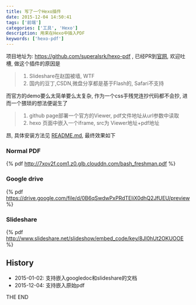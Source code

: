 ```yaml
---
title: 写了一个Hexo插件
date: 2015-12-04 14:50:41
tags: ['前端']
categories: ['工具', 'Hexo']
description: 用来在Hexo中插入PDF
keywords: ['hexo-pdf']
---
```


项目地址为: https://github.com/superalsrk/hexo-pdf , 已经PR到[官网](https://hexo.io/plugins/), 欢迎吐槽, 做这个插件的原因是

> 1. Slideshare在赵国被墙, WTF
> 2. 国内的豆丁,CSDN,微盘分享都是基于Flash的, Safari不支持

而官方的demo要么太简单要么太复杂, 作为一个css手残党连抄代码都不会抄, 进而一个猥琐的想法便诞生了

> 1. github page部署一个官方的Viewer, pdf文件地址从url参数中读取
> 2. hexo 页面中嵌入一个iframe, src为 Viewer地址+pdf地址

昂, 具体安装方法见 [README.md](https://github.com/superalsrk/hexo-pdf/blob/master/README.md), 最终效果如下

### Normal PDF
{% pdf http://7xov2f.com1.z0.glb.clouddn.com/bash_freshman.pdf %}

### Google drive
{% pdf https://drive.google.com/file/d/0B6qSwdwPxPRdTEliX0dhQ2JfUEU/preview %}

### Slideshare
{% pdf http://www.slideshare.net/slideshow/embed_code/key/8Jl0hUt2OKUOOE %}


## History

+ 2015-01-02: 支持嵌入googledoc和slideshare的文档
+ 2015-12-04: 支持嵌入原始pdf


THE END

